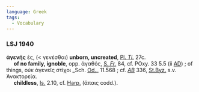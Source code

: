 ```yaml
---
language: Greek
tags:
  - Vocabulary
---
```

### LSJ 1940

**ἀγενής** ές, (< γενέσθαι) **unborn, uncreated**, [Pl. _Ti._](https://outils.biblissima.fr/ajax/eulexis/data/Liste_Auteurs_LSJ/index.htm#Pl._Ti.) 27c.  
     **of no family, ignoble**, opp. ἀγαθός, [S. _Fr._](https://outils.biblissima.fr/ajax/eulexis/data/Liste_Auteurs_LSJ/index.htm#S._Fr.) 84, cf. POxy. 33 5.5 (ii [AD](https://outils.biblissima.fr/ajax/eulexis/data/Liste_Auteurs_LSJ/index.htm#A._D.)) ; of things, οὐκ ἀγενεῖς στίχοι _Sch. [Od.](https://outils.biblissima.fr/ajax/eulexis/data/Liste_Auteurs_LSJ/index.htm#Od.)_ 11.568 ; cf. _[AB](https://outils.biblissima.fr/ajax/eulexis/data/Liste_Auteurs_LSJ/index.htm#AB)_ 336, [St.Byz.](https://outils.biblissima.fr/ajax/eulexis/data/Liste_Auteurs_LSJ/index.htm#St._Byz.) s.v. Ἀνακτορεία.  
     **childless**, [Is.](https://outils.biblissima.fr/ajax/eulexis/data/Liste_Auteurs_LSJ/index.htm#Is.) 2.10, cf. [Harp.](https://outils.biblissima.fr/ajax/eulexis/data/Liste_Auteurs_LSJ/index.htm#Harp.) (ἄπαις codd.).